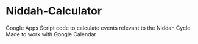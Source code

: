 # Niddah-Calculator
Google Apps Script code to calculate events relevant to the Niddah Cycle. Made to work with Google Calendar
